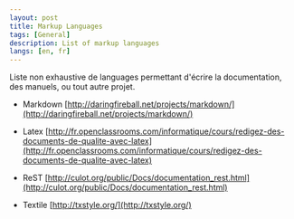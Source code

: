 ```yaml
---
layout: post
title: Markup Languages
tags: [General]
description: List of markup languages
langs: [en, fr]
---
```


Liste non exhaustive de languages permettant d'écrire la documentation, des manuels, ou tout autre projet.

- Markdown [http://daringfireball.net/projects/markdown/](http://daringfireball.net/projects/markdown/)

- Latex [http://fr.openclassrooms.com/informatique/cours/redigez-des-documents-de-qualite-avec-latex](http://fr.openclassrooms.com/informatique/cours/redigez-des-documents-de-qualite-avec-latex)

- ReST [http://culot.org/public/Docs/documentation_rest.html](http://culot.org/public/Docs/documentation_rest.html)

- Textile [http://txstyle.org/](http://txstyle.org/)
